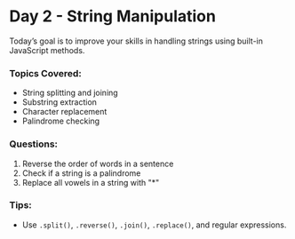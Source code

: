 # Day 2 - String Manipulation

Today’s goal is to improve your skills in handling strings using built-in JavaScript methods.

### Topics Covered:
- String splitting and joining
- Substring extraction
- Character replacement
- Palindrome checking

### Questions:
1. Reverse the order of words in a sentence
2. Check if a string is a palindrome
3. Replace all vowels in a string with "*"

### Tips:
- Use `.split()`, `.reverse()`, `.join()`, `.replace()`, and regular expressions.
